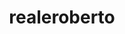 ---
title: realeroberto
github: https://github.com/realeroberto
mode: dark
transition: 3s
archetype:
  - Little Bit of Everything
---